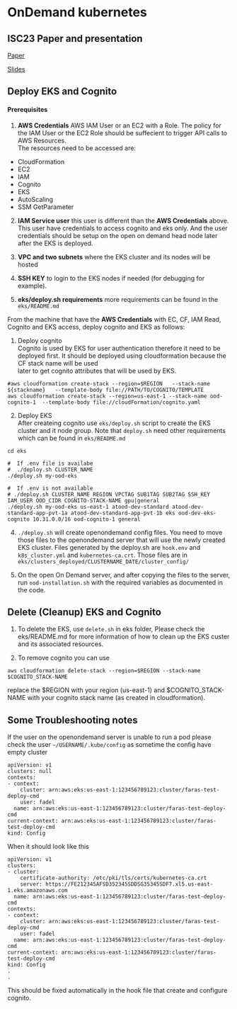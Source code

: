 # OnDemand kubernetes

## ISC23 Paper and presentation

[Paper](docs/OpenOnDemandConnectorforAWS.pdf)

[Slides](docs/OpenOnDemandConnector_EKS.pdf)

## Deploy EKS and Cognito

#### Prerequisites

1. **AWS Credentials** AWS IAM User or an EC2 with a Role. The policy for the IAM User or the EC2 Role should be suffecient to trigger API calls to AWS Resources.\
The resources need to be accessed are:
- CloudFormation 
- EC2
- IAM
- Cognito
- EKS
- AutoScaling
- SSM GetParameter

2. **IAM Service user** this user is different than the **AWS Credentials** above. This user have credentials to access cognito and eks only. And the user credentials should be setup on the open on demand head node later after the EKS is deployed.

3. **VPC and two subnets** where the EKS cluster and its nodes will be hosted

4. **SSH KEY** to login to the EKS nodes if needed (for debugging for example).

5. **eks/deploy.sh requirements** more requirements can be found in the `eks/README.md`

From the machine that have the **AWS Credentials** with EC, CF, IAM Read, Cognito and EKS access, deploy cognito and EKS as follows:

1. Deploy cognito\
Cognito is used by EKS for user authentication therefore it need to be deployed first. It should be deployed using cloudformation because the CF stack name will be used\
later to get cognito attributes that will be used by EKS. 
```
#aws cloudformation create-stack --region=$REGION   --stack-name ${stackname}   --template-body file://PATH/TO/COGNITO/TEMPLATE
aws cloudformation create-stack --region=us-east-1 --stack-name ood-cognito-1  --template-body file://cloudFormation/cognito.yaml
```

2. Deploy EKS\
After createing cognito use `eks/deploy.sh` script to create the EKS cluster and it node group. Note that `deploy.sh` need other requirements which can be found in `eks/README.md`
```
cd eks

#  If .env file is availabe
#  ./deploy.sh CLUSTER_NAME
./deploy.sh my-ood-eks

#  If .env is not available
# ./deploy.sh CLUSTER_NAME REGION VPCTAG SUB1TAG SUB2TAG SSH_KEY IAM_USER OOD_CIDR COGNITO-STACK-NAME gpu|general
./deploy.sh my-ood-eks us-east-1 atood-dev-standard atood-dev-standard-app-pvt-1a atood-dev-standard-app-pvt-1b eks ood-dev-eks-cognito 10.31.0.0/16 ood-cognito-1 general
```

4. `./deploy.sh` will create openondemand config files. You need to move those files to the openondemand server that will use the newly created EKS cluster. Files
generated by the deploy.sh are `hook.env`  and `k8s_cluster.yml`  and `kubernetes-ca.crt`. Those files are in `eks/clusters_deployed/CLUSTERNAME_DATE/cluster_config/`

5. On the open On Demand server, and after copying the files to the server, run `ood-installation.sh` with the required variables as documented in the code.


## Delete (Cleanup) EKS and Cognito

1. To delete the EKS, use ```delete.sh``` in eks folder, Please check the eks/README.md for more information of how to clean up the EKS custer and its associated resources.

2. To remove cognito you can use 

``` aws cloudformation delete-stack --region=$REGION --stack-name $COGNITO_STACK-NAME ```

replace the $REGION with your region (us-east-1) and $COGNITO_STACK-NAME with your cognito stack name (as created in cloudformation).



## Some Troubleshooting notes

If the user on the openondemand server is unable to run a pod please check the user `~/USERNAME/.kube/config` as sometime
the config have empty cluster
```
apiVersion: v1
clusters: null
contexts:
- context:
    cluster: arn:aws:eks:us-east-1:123456789123:cluster/faras-test-deploy-cmd
    user: fadel
  name: arn:aws:eks:us-east-1:123456789123:cluster/faras-test-deploy-cmd
current-context: arn:aws:eks:us-east-1:123456789123:cluster/faras-test-deploy-cmd
kind: Config

```
When it should look like this
```
apiVersion: v1
clusters:
- cluster:
    certificate-authority: /etc/pki/tls/certs/kubernetes-ca.crt
    server: https://FE212345AFSD352345SDDSG35345SDF7.xl5.us-east-1.eks.amazonaws.com
  name: arn:aws:eks:us-east-1:123456789123:cluster/faras-test-deploy-cmd
contexts:
- context:
    cluster: arn:aws:eks:us-east-1:123456789123:cluster/faras-test-deploy-cmd
    user: fadel
  name: arn:aws:eks:us-east-1:123456789123:cluster/faras-test-deploy-cmd
current-context: arn:aws:eks:us-east-1:123456789123:cluster/faras-test-deploy-cmd
kind: Config
.
.
```
This should be fixed automatically in the hook file that create and configure cognito.


 
